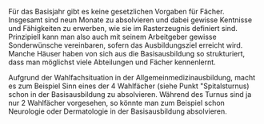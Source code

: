 Für das Basisjahr gibt es keine gesetzlichen Vorgaben für Fächer. Insgesamt sind neun Monate zu absolvieren und dabei gewisse Kentnisse und Fähigkeiten zu erwerben, wie sie im Rasterzeugnis definiert sind. Prinzipiell kann man also auch mit seinem Arbeitgeber gewisse Sonderwünsche vereinbaren, sofern das Ausbildungsziel erreicht wird. Manche Häuser haben von sich aus die Basisausbildung so strukturiert, dass man möglichst viele Abteilungen und Fächer kennenlernt.

Aufgrund der Wahlfachsituation in der Allgemeinmedizinausbildung, macht es zum Beispiel Sinn eines der 4 Wahlfächer \(siehe Punkt "Spitalsturnus\) schon in der Basisausbildung zu absolvieren. Während des Turnus sind ja nur 2 Wahlfächer vorgesehen, so könnte man zum Beispiel schon Neurologie oder Dermatologie in der Basisausbildung absolvieren. 

